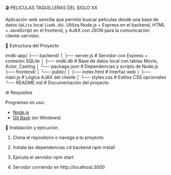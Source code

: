 🎬 PELICULAS TAQUILLERAS DEL SIGLO XX

Aplicación web sencilla que permite buscar películas desde una base de datos `SQLite` local (`imdb.db`). 
Utiliza Node.js + Express en el backend, HTML + JavaScript en el frontend, y AJAX con JSON para la comunicación cliente-servidor.

📁 Estructura del Proyecto

imdb-app/
├── backend/
│ ├── server.js # Servidor con Express + conexión SQLite
│ ├── imdb.db # Base de datos local con tablas Movie, Actor, Casting
│ └── package.json # Dependencias y scripts de Node.js
├── frontend/
│ └── public/
│ ├── index.html # Interfaz web
│ ├── main.js # Lógica AJAX del cliente
│ └── styles.css # Estilos CSS opcionales
└── README.md # Documentación del proyecto

⚙️ Requisitos

Programas en uso:
- [Node.js](https://nodejs.org/)
- [Git Bash](https://gitforwindows.org/) (en Windows)

🚀 Instalación y ejecución
1. Clona el repositorio o navega a tu proyecto

2. Instala las dependencias
cd backend
npm install
3. Ejecuta el servidor
npm start

4. Servidor corriendo en http://localhost:3000
